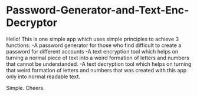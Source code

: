 # Password-Generator-and-Text-Enc-Decryptor

Hello! This is one simple app which uses simple principles to achieve 3 functions: 
-A password generator for those who find difficult to create a password for different accounts
-A text encryption tool which helps on turning a normal piece of text into a weird formation of letters and numbers that cannot be understanded.
-A text decryption tool which helps on turning that weird formation of letters and numbers that was created with this app only into normal readable text.

Simple.
Cheers.
